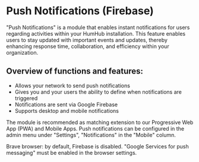 Push Notifications (Firebase)
=============================

"Push Notifications" is a module that enables instant notifications for users regarding activities within your HumHub installation. This feature enables users to stay updated with important events and updates, thereby enhancing response time, collaboration, and efficiency within your organization.

## Overview of functions and features:

- Allows your network to send push notifications
- Gives you and your users the ability to define when notifications are triggered
- Notifications are sent via Google Firebase
- Supports desktop and mobile notifications

The module is recommended as matching extension to our Progressive Web App (PWA) and Mobile Apps. Push notifications can be configured in the admin menu under "Settings", "Notifications" in the "Mobile" column.

Brave browser: by default, Firebase is disabled. "Google Services for push messaging" must be enabled in the browser settings.

